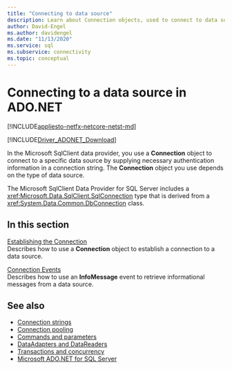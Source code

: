```yaml
---
title: "Connecting to data source"
description: Learn about Connection objects, used to connect to data sources in ADO.NET. The Connection object you choose depends on the type of data source.
author: David-Engel
ms.author: davidengel
ms.date: "11/13/2020"
ms.service: sql
ms.subservice: connectivity
ms.topic: conceptual
---
```

# Connecting to a data source in ADO.NET

[!INCLUDE[appliesto-netfx-netcore-netst-md](../../includes/appliesto-netfx-netcore-netst-md.md)]

[!INCLUDE[Driver_ADONET_Download](../../includes/driver_adonet_download.md)]

In the Microsoft SqlClient data provider, you use a **Connection** object to connect to a specific data source by supplying necessary authentication information in a connection string. The **Connection** object you use depends on the type of data source.

The Microsoft SqlClient Data Provider for SQL Server includes a <xref:Microsoft.Data.SqlClient.SqlConnection> type that is derived from a <xref:System.Data.Common.DbConnection> class.

## In this section  

[Establishing the Connection](establishing-connection.md)\
Describes how to use a **Connection** object to establish a connection to a data source.

[Connection Events](connection-events.md)\
Describes how to use an **InfoMessage** event to retrieve informational messages from a data source.

## See also

- [Connection strings](connection-strings.md)
- [Connection pooling](connection-pooling.md)
- [Commands and parameters](commands-parameters.md)
- [DataAdapters and DataReaders](dataadapters-datareaders.md)
- [Transactions and concurrency](transactions-and-concurrency.md)
- [Microsoft ADO.NET for SQL Server](microsoft-ado-net-sql-server.md)
